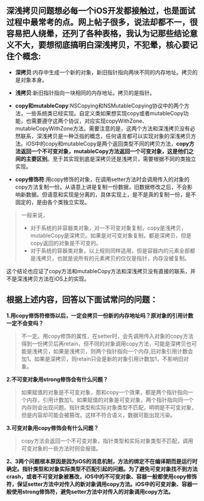 ## 深浅拷贝问题想必每一个iOS开发都接触过，也是面试过程中最常考的点。网上帖子很多，说法却都不一，很容易把人绕晕，还列了各种表格，我认为记那些结论意义不大，要想彻底搞明白深浅拷贝，不犯晕，核心要记住个概念:


* **深拷贝**:内存中生成一个新的对象，新旧指针指向两块不同的内存地址。拷贝的是对象本身。

* **浅拷贝**:新旧指针指向一块相同的内存地址。拷贝的是指针。

* **copy和mutableCopy**:NSCopying和NSMutableCopying协议中的两个方法，一些系统类已经实现。自定义类如果想实现copy或者mutableCopy功能，也需要遵守这两个协议，对应实现copyWithZone、mutableCopyWithZone方法。需要注意的是，这两个方法和深浅拷贝没有必然联系，深浅拷贝是一种泛指的概念，任何语言都可以实现对象的深浅拷贝方法。iOS中的copy和mutableCopy是两个返回类型不同的拷贝方法，**copy方法返回一个不可变对象，mutableCopy方法返回一个可变对象，这是他们之间的主要区别**。至于其实现到底是深拷贝还是浅拷贝，需要根据不同的类独立实现。

* **copy修饰符**:用copy修饰的对象，在调用setter方法时会调用传入的对象的copy方法复制一份。从语意上讲是复制一份数据，旧数据修改之后，不会影响新数据。但语意和实现是分离的，具体实现上，是不是真的复制一份，是不固定的，是由各个类独立实现。



>一般来说，
>* 对于系统的非容器类对象，对一不可变对象复制，copy是浅拷贝，mutableCopy是深拷贝。如果是对可变对象复制，都是深拷贝，但是copy返回的对象是不可变的。
>* 对于系统的容器类对象，以上规则同样适用，但是容器内的元素全部都是浅拷贝，也就是说所有的元素拷贝的仅仅是指针，内存没被复制。

这个结论也应证了copy方法和mutableCopy方法和深浅拷贝没有直接的联系，并不是深浅拷贝方法在iOS上的实现。




## 根据上述内容，回答以下面试常问的问题：

**1.用copy修饰符修饰以后，一定会拷贝一份新的内存地址吗？原对象的引用计数一定不会变吗？**

>不一定。用copy修饰的属性，在setter时，会先调用传入对象的copy方法得到一份拷贝后再retain，但不同的对象调用copy方法，可能是深拷贝也可能是浅拷贝，如果是浅拷贝，则两个指针指向一个内存,旧对象引用计数会加1。如果是深拷贝，则retain只会是新的对象引用计数加1，不影响旧对象。



**2.不可变对象用strong修饰会有什么问题？**

>如果赋值的对象是不可变对象，那和copy一个效果，都是两个指针指向一个内存，引用计数加1。如果赋值的对象是可变对象，两个指针指向同一个内存则会出现问题。指针类型和实际对象类型不匹配，明明是不可变对象，但是内容却可能会被篡改。这样不符合语义，数据可能出现污染。 



**3.可变对象用copy修饰会有什么问题？**

>copy方法会返回一个不可变对象，指针类型和实际对象类型不匹配，调用可变对象的一些方法时则会报错。




**2、3两个问题根本原因是因为iOS的消息机制，方法的绑定不在编译期而是运行时确定。指针类型和对象实际类型不匹配引起的问题。为了避免可变对象找不到方法crash，或者不可变对象被篡改，iOS中的不可变对象、容器一般都使用copy修饰符，保证setter方法中对传入的新对象调用copy方法。iOS中的可变对象、容器一般使用strong修饰符，避免setter方法中对传入的对象调用copy方法。**

